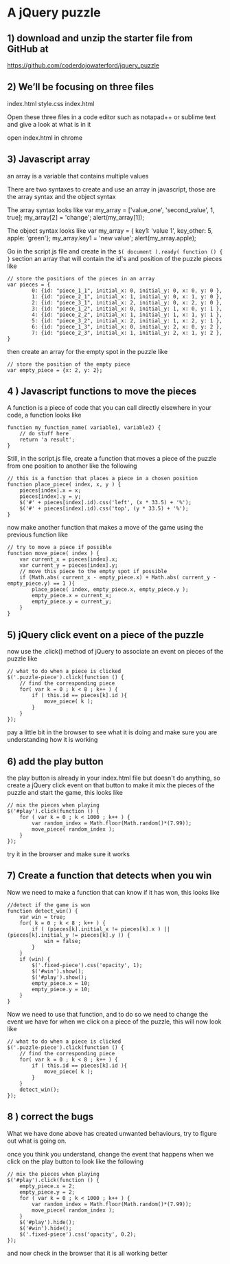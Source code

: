 # A jQuery puzzle

## 1) download and unzip the starter file from GitHub at

https://github.com/coderdojowaterford/jquery_puzzle


## 2) We’ll be focusing on three files
index.html
style.css
index.html

Open these three files in a code editor such as notapad++ or sublime text and give a look at what is in it

open index.html in chrome

## 3) Javascript array

an array is a variable that contains multiple values

There are two syntaxes to create and use an array in javascript, those are the array syntax and the object syntax

The array syntax looks like 
var my_array = ['value_one', 'second_value', 1, true];
my_array[2] = 'change';
alert(my_array[1]);

The object syntax looks like
var my_array = { key1: 'value 1', key_other: 5, apple: 'green'};
my_array.key1 = 'new value';
alert(my_array.apple);

Go in the script.js file and create in the `$( document ).ready( function () {  }` section an array that will contain the id's and position of the puzzle pieces like 

```
// store the positions of the pieces in an array
var pieces = {
        0: {id: "piece_1_1", initial_x: 0, initial_y: 0, x: 0, y: 0 },
        1: {id: "piece_2_1", initial_x: 1, initial_y: 0, x: 1, y: 0 },
        2: {id: "piece_3_1", initial_x: 2, initial_y: 0, x: 2, y: 0 },
        3: {id: "piece_1_2", initial_x: 0, initial_y: 1, x: 0, y: 1 },
        4: {id: "piece_2_2", initial_x: 1, initial_y: 1, x: 1, y: 1 },
        5: {id: "piece_3_2", initial_x: 2, initial_y: 1, x: 2, y: 1 },
        6: {id: "piece_1_3", initial_x: 0, initial_y: 2, x: 0, y: 2 },
        7: {id: "piece_2_3", initial_x: 1, initial_y: 2, x: 1, y: 2 },
}
```
then create an array for the empty spot in the puzzle like
```
// store the position of the empty piece
var empty_piece = {x: 2, y: 2};
```

## 4 ) Javascript functions to move the pieces

A function is a piece of code that you can call directly elsewhere in your code, a function looks like

```
function my_function_name( variable1, variable2) {
	// do stuff here
	return 'a result';
}
```

Still, in the script.js file, create a function that moves a piece of the puzzle from one position to another like the following
```
// this is a function that places a piece in a chosen position
function place_piece( index, x, y ) {
    pieces[index].x = x;
    pieces[index].y = y;
    $('#' + pieces[index].id).css('left', (x * 33.5) + '%');
    $('#' + pieces[index].id).css('top', (y * 33.5) + '%');
}
```

now make another function that makes a move of the game using the previous function like 

```
// try to move a piece if possible
function move_piece( index ) {
    var current_x = pieces[index].x;
    var current_y = pieces[index].y;
    // move this piece to the empty spot if possible
    if (Math.abs( current_x - empty_piece.x) + Math.abs( current_y - empty_piece.y) == 1 ){
        place_piece( index, empty_piece.x, empty_piece.y );
        empty_piece.x = current_x;
        empty_piece.y = current_y;
    }
}
```
## 5) jQuery click event on a piece of the puzzle

now use the .click() method of jQuery to associate an event on pieces of the puzzle like 

```
// what to do when a piece is clicked
$('.puzzle-piece').click(function () {
    // find the corresponding piece
    for( var k = 0 ; k < 8 ; k++ ) {
        if ( this.id == pieces[k].id ){
            move_piece( k );
        }
    }
});
```
pay a little bit in the browser to see what it is doing and make sure you are understanding how it is working



## 6) add the play button

the play button is already in your index.html file but doesn't do anything, so create a jQuery click event on that button to make it mix the pieces of the puzzle and start the game, this looks like

```
// mix the pieces when playing
$('#play').click(function () {
    for ( var k = 0 ; k < 1000 ; k++ ) {
        var random_index = Math.floor(Math.random()*(7.99));
        move_piece( random_index );
    }
});
```
try it in the browser and make sure it works

## 7) Create a function that detects when you win

Now we need to make a function that can know if it has won, this looks like

```
//detect if the game is won
function detect_win() {
    var win = true;
    for( k = 0 ; k < 8 ; k++ ) {
        if ( (pieces[k].initial_x != pieces[k].x ) || (pieces[k].initial_y != pieces[k].y )) {
            win = false;
        }
    }
    if (win) {
        $('.fixed-piece').css('opacity', 1);
        $('#win').show();
        $('#play').show();
        empty_piece.x = 10;
        empty_piece.y = 10;
    }
}
```

Now we need to use that function, and to do so we need to change the event we have for when we click on a piece of the puzzle, 
this will now look like

```
// what to do when a piece is clicked
$('.puzzle-piece').click(function () {
    // find the corresponding piece
    for( var k = 0 ; k < 8 ; k++ ) {
        if ( this.id == pieces[k].id ){
            move_piece( k );
        }
    }
    detect_win();
});
```
## 8 ) correct the bugs
What we have done above has created unwanted behaviours, try to figure out what is going on.

once you think you understand, change the event that happens when we click on the play button to look like the following

```
// mix the pieces when playing
$('#play').click(function () {
    empty_piece.x = 2;
    empty_piece.y = 2;
    for ( var k = 0 ; k < 1000 ; k++ ) {
        var random_index = Math.floor(Math.random()*(7.99));
        move_piece( random_index );
    }
    $('#play').hide();
    $('#win').hide();
    $('.fixed-piece').css('opacity', 0.2);
});
```
and now check in the browser that it is all working better






